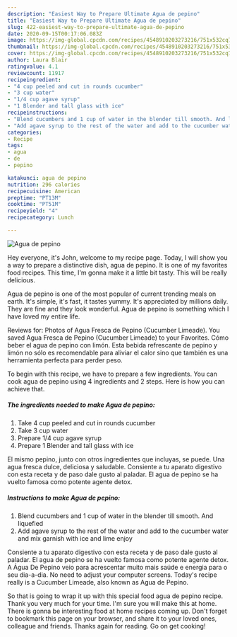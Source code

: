 ```yaml
---
description: "Easiest Way to Prepare Ultimate Agua de pepino"
title: "Easiest Way to Prepare Ultimate Agua de pepino"
slug: 422-easiest-way-to-prepare-ultimate-agua-de-pepino
date: 2020-09-15T00:17:06.083Z
image: https://img-global.cpcdn.com/recipes/4548910203273216/751x532cq70/agua-de-pepino-recipe-main-photo.jpg
thumbnail: https://img-global.cpcdn.com/recipes/4548910203273216/751x532cq70/agua-de-pepino-recipe-main-photo.jpg
cover: https://img-global.cpcdn.com/recipes/4548910203273216/751x532cq70/agua-de-pepino-recipe-main-photo.jpg
author: Laura Blair
ratingvalue: 4.1
reviewcount: 11917
recipeingredient:
- "4 cup peeled and cut in rounds cucumber"
- "3 cup water"
- "1/4 cup agave syrup"
- "1 Blender and tall glass with ice"
recipeinstructions:
- "Blend cucumbers and 1 cup of water in the blender till smooth. And liquefied"
- "Add agave syrup to the rest of the water and add to the cucumber water and mix garnish with ice and lime enjoy"
categories:
- Recipe
tags:
- agua
- de
- pepino

katakunci: agua de pepino 
nutrition: 296 calories
recipecuisine: American
preptime: "PT13M"
cooktime: "PT51M"
recipeyield: "4"
recipecategory: Lunch

---
```



![Agua de pepino](https://img-global.cpcdn.com/recipes/4548910203273216/751x532cq70/agua-de-pepino-recipe-main-photo.jpg)

Hey everyone, it's John, welcome to my recipe page. Today, I will show you a way to prepare a distinctive dish, agua de pepino. It is one of my favorites food recipes. This time, I'm gonna make it a little bit tasty. This will be really delicious.

Agua de pepino is one of the most popular of current trending meals on earth. It's simple, it's fast, it tastes yummy. It's appreciated by millions daily. They are fine and they look wonderful. Agua de pepino is something which I have loved my entire life.

Reviews for: Photos of Agua Fresca de Pepino (Cucumber Limeade). You saved Agua Fresca de Pepino (Cucumber Limeade) to your Favorites. Cómo beber el agua de pepino con limón. Esta bebida refrescante de pepino y limón no sólo es recomendable para aliviar el calor sino que también es una herramienta perfecta para perder peso.


To begin with this recipe, we have to prepare a few ingredients. You can cook agua de pepino using 4 ingredients and 2 steps. Here is how you can achieve that.

<!--inarticleads1-->

##### The ingredients needed to make Agua de pepino:

1. Take 4 cup peeled and cut in rounds cucumber
1. Take 3 cup water
1. Prepare 1/4 cup agave syrup
1. Prepare 1 Blender and tall glass with ice


El mismo pepino, junto con otros ingredientes que incluyas, se puede. Una agua fresca dulce, deliciosa y saludable. Consiente a tu aparato digestivo con esta receta y de paso dale gusto al paladar. El agua de pepino se ha vuelto famosa como potente agente detox. 

<!--inarticleads2-->

##### Instructions to make Agua de pepino:

1. Blend cucumbers and 1 cup of water in the blender till smooth. And liquefied
1. Add agave syrup to the rest of the water and add to the cucumber water and mix garnish with ice and lime enjoy


Consiente a tu aparato digestivo con esta receta y de paso dale gusto al paladar. El agua de pepino se ha vuelto famosa como potente agente detox. A Água De Pepino veio para acrescentar muito mais saúde e energia para o seu dia-a-dia. No need to adjust your computer screens. Today&#39;s recipe really is a Cucumber Limeade, also known as Agua de Pepino. 

So that is going to wrap it up with this special food agua de pepino recipe. Thank you very much for your time. I'm sure you will make this at home. There is gonna be interesting food at home recipes coming up. Don't forget to bookmark this page on your browser, and share it to your loved ones, colleague and friends. Thanks again for reading. Go on get cooking!
